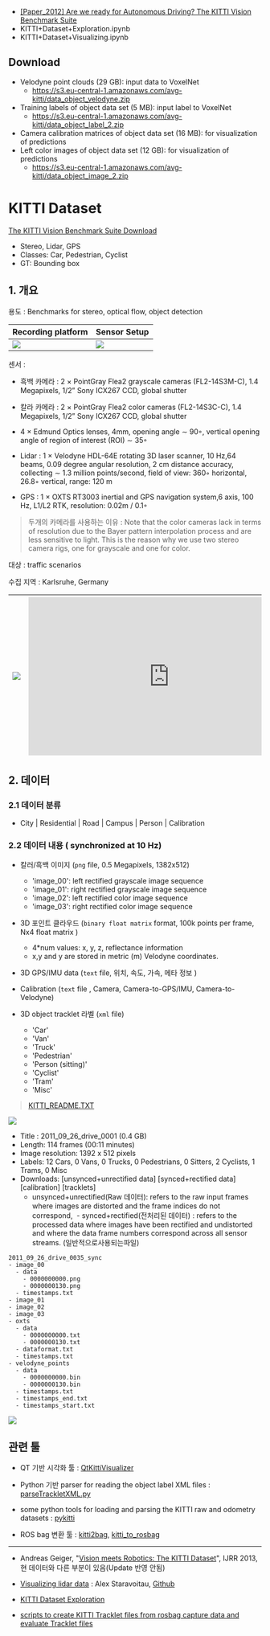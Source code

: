 
- [[Paper_2012] Are we ready for Autonomous Driving? The KITTI Vision Benchmark Suite](https://github.com/hunjung-lim/awesome-vehicle-datasets/blob/master/vehicle/kitti/paper-2012.md)
- KITTI+Dataset+Exploration.ipynb
- KITTI+Dataset+Visualizing.ipynb


## Download 






- Velodyne point clouds (29 GB): input data to VoxelNet
	- https://s3.eu-central-1.amazonaws.com/avg-kitti/data_object_velodyne.zip
- Training labels of object data set (5 MB): input label to VoxelNet
	- https://s3.eu-central-1.amazonaws.com/avg-kitti/data_object_label_2.zip
- Camera calibration matrices of object data set (16 MB): for visualization of predictions
- Left color images of object data set (12 GB): for visualization of predictions
	- https://s3.eu-central-1.amazonaws.com/avg-kitti/data_object_image_2.zip


# KITTI Dataset

[The KITTI Vision Benchmark Suite Download](http://www.cvlibs.net/datasets/kitti/raw_data.php)
+ Stereo, Lidar, GPS		
+ Classes: Car, Pedestrian, Cyclist
+ GT: Bounding box

## 1. 개요 

용도 : Benchmarks for stereo, optical flow, object detection

|Recording platform|Sensor Setup|
|-|-|
|![](http://i.imgur.com/AhM5oqn.png)|![](http://i.imgur.com/EQAemV3.png)|


센서 :  
- 흑백 카메라 : 2 × PointGray Flea2 grayscale cameras (FL2-14S3M-C), 1.4 Megapixels, 1/2” Sony ICX267 CCD, global shutter

- 칼라 카메라 : 2 × PointGray Flea2 color cameras (FL2-14S3C-C), 1.4 Megapixels, 1/2” Sony ICX267 CCD, global shutter

- 4 × Edmund Optics lenses, 4mm, opening angle ∼ 90◦, vertical opening angle of region of interest (ROI) ∼ 35◦

- Lidar : 1 × Velodyne HDL-64E rotating 3D laser scanner, 10 Hz,64 beams, 0.09 degree angular resolution, 2 cm distance
accuracy, collecting ∼ 1.3 million points/second, field of view: 360◦ horizontal, 26.8◦ vertical, range: 120 m

-  GPS : 1 × OXTS RT3003 inertial and GPS navigation system,6 axis, 100 Hz, L1/L2 RTK, resolution: 0.02m / 0.1◦

> 두개의 카메라를 사용하는 이유 : Note that the color cameras lack in terms of resolution due
to the Bayer pattern interpolation process and are less sensitive to light. This is the reason why we use two stereo camera rigs, one for grayscale and one for color. 

대상 : traffic scenarios 

수집 지역 : Karlsruhe, Germany



|![](http://i.imgur.com/JGJmlBl.png)|<iframe width="560" height="315" src="https://www.youtube.com/embed/KXpZ6B1YB_k" frameborder="0" allowfullscreen></iframe>|
|-|-|





## 2. 데이터 

### 2.1 데이터 분류 

- City | Residential | Road | Campus | Person | Calibration

### 2.2 데이터 내용 ( synchronized at 10 Hz)

- 칼러/흑백 이미지 (`png` file, 0.5 Megapixels, 1382x512)
  - 'image_00': left rectified grayscale image sequence
  - 'image_01': right rectified grayscale image sequence
  - 'image_02': left rectified color image sequence
  - 'image_03': right rectified color image sequence

- 3D 포인트 클라우드 (`binary float matrix` format, 100k points per frame, Nx4 float matrix )
	- 4*num values: x, y, z, reflectance information
	- x,y and y are stored in metric (m) Velodyne coordinates.
	
- 3D GPS/IMU data (`text` file, 위치, 속도, 가속, 메타 정보 )

- Calibration (`text` file , Camera, Camera-to-GPS/IMU, Camera-to-Velodyne)

- 3D object tracklet 라벨 (`xml` file)
  - 'Car'
  - 'Van'
  - 'Truck'
  - 'Pedestrian'
  - 'Person (sitting)'
  - 'Cyclist'
  - 'Tram'
  - 'Misc'

> [KITTI_README.TXT](https://github.com/yanii/kitti-pcl/blob/master/KITTI_README.TXT)

![](http://i.imgur.com/wHxw8m6.png)
- Title : 2011_09_26_drive_0001 (0.4 GB) 
- Length: 114 frames (00:11 minutes)
- Image resolution: 1392 x 512 pixels
- Labels: 12 Cars, 0 Vans, 0 Trucks, 0 Pedestrians, 0 Sitters, 2 Cyclists, 1 Trams, 0 Misc
- Downloads: [unsynced+unrectified data] [synced+rectified data] [calibration] [tracklets] 
  - unsynced+unrectified(Raw 데이터): refers to the raw input frames where images are distorted and the frame indices do not correspond, 
  - synced+rectified(전처리된 데이터) : refers to the processed data where images have been rectified and undistorted and where the data frame numbers correspond across all sensor streams. (일반적으로사용되는파일)



```
2011_09_26_drive_0035_sync
- image_00 
  - data
    - 0000000000.png
    - 0000000130.png
  - timestamps.txt
- image_01 
- image_02 
- image_03 
- oxts
  - data
    - 0000000000.txt
    - 0000000130.txt
  - dataformat.txt
  - timestamps.txt
- velodyne_points
  - data
    - 0000000000.bin
    - 0000000130.bin
  - timestamps.txt
  - timestamps_end.txt
  - timestamps_start.txt
```

![](http://i.imgur.com/YS9mcMa.png)


## 관련 툴 

- QT 기반 시각화 툴 : [QtKittiVisualizer](https://github.com/MarkMuth/QtKittiVisualizer)

- Python 기반 parser for reading the object label XML files : [parseTrackletXML.py](http://www.cvlibs.net/datasets/kitti/downloads/parseTrackletXML.py)

- some python tools for loading and parsing the KITTI raw and odometry datasets : [pykitti](https://github.com/utiasSTARS/pykitti)

- ROS bag 변환 툴  : [kitti2bag](https://github.com/tomas789/kitti2bag), [kitti_to_rosbag](https://github.com/ethz-asl/kitti_to_rosbag)

--- 

- Andreas Geiger, "[Vision meets Robotics: The KITTI Dataset](http://www.cvlibs.net/publications/Geiger2013IJRR.pdf)", IJRR 2013, 현 데이터와 다른 부분이 있음(Update 반영 안됨)

- [Visualizing lidar data](https://navoshta.com/kitti-lidar/) : Alex Staravoitau, [Github](https://github.com/navoshta)

- [KITTI Dataset Exploration](https://github.com/navoshta/KITTI-Dataset/blob/master/README.md)

- [scripts to create KITTI Tracklet files from rosbag capture data and evaluate Tracklet files](https://github.com/udacity/didi-competition/tree/master/tracklets)



